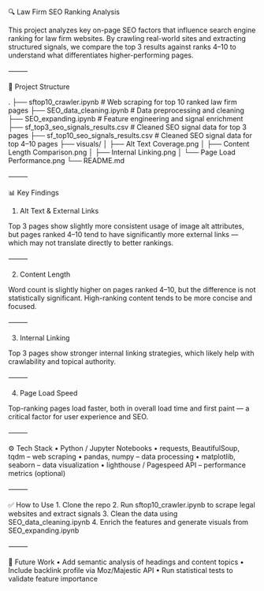 🔍 Law Firm SEO Ranking Analysis

This project analyzes key on-page SEO factors that influence search engine ranking for law firm websites. By crawling real-world sites and extracting structured signals, we compare the top 3 results against ranks 4–10 to understand what differentiates higher-performing pages.

⸻

📁 Project Structure

.
├── sftop10_crawler.ipynb         # Web scraping for top 10 ranked law firm pages
├── SEO_data_cleaning.ipynb       # Data preprocessing and cleaning
├── SEO_expanding.ipynb           # Feature engineering and signal enrichment
├── sf_top3_seo_signals_results.csv   # Cleaned SEO signal data for top 3 pages
├── sf_top10_seo_signals_results.csv  # Cleaned SEO signal data for top 4–10 pages
├── visuals/
│   ├── Alt Text Coverage.png
│   ├── Content Length Comparison.png
│   ├── Internal Linking.png
│   └── Page Load Performance.png
└── README.md

⸻

📊 Key Findings

1. Alt Text & External Links

Top 3 pages show slightly more consistent usage of image alt attributes, but pages ranked 4–10 tend to have significantly more external links — which may not translate directly to better rankings.


⸻

2. Content Length

Word count is slightly higher on pages ranked 4–10, but the difference is not statistically significant. High-ranking content tends to be more concise and focused.


⸻

3. Internal Linking

Top 3 pages show stronger internal linking strategies, which likely help with crawlability and topical authority.


⸻

4. Page Load Speed

Top-ranking pages load faster, both in overall load time and first paint — a critical factor for user experience and SEO.


⸻

⚙️ Tech Stack
	•	Python / Jupyter Notebooks
	•	requests, BeautifulSoup, tqdm – web scraping
	•	pandas, numpy – data processing
	•	matplotlib, seaborn – data visualization
	•	lighthouse / Pagespeed API – performance metrics (optional)

⸻

✅ How to Use
	1.	Clone the repo
	2.	Run sftop10_crawler.ipynb to scrape legal websites and extract signals
	3.	Clean the data using SEO_data_cleaning.ipynb
	4.	Enrich the features and generate visuals from SEO_expanding.ipynb

⸻

📌 Future Work
	•	Add semantic analysis of headings and content topics
	•	Include backlink profile via Moz/Majestic API
	•	Run statistical tests to validate feature importance
